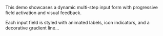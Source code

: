 This demo showcases a dynamic multi-step input form with progressive field activation and visual feedback.

Each input field is styled with animated labels, icon indicators, and a decorative gradient line...

